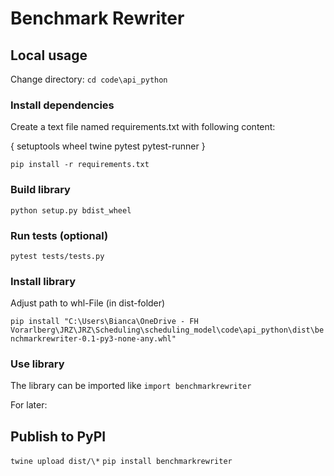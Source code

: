# Benchmark Rewriter

## Local usage

Change directory: `cd code\api_python`

### Install dependencies

Create a text file named requirements.txt with following content:

{
setuptools
wheel
twine
pytest
pytest-runner
}

`pip install -r requirements.txt`

### Build library

`python setup.py bdist_wheel`

### Run tests (optional)

`pytest tests/tests.py`

### Install library

Adjust path to whl-File (in dist-folder)

`pip install "C:\Users\Bianca\OneDrive - FH Vorarlberg\JRZ\JRZ\Scheduling\scheduling_model\code\api_python\dist\benchmarkrewriter-0.1-py3-none-any.whl"`

### Use library

The library can be imported like `import benchmarkrewriter`

For later:

## Publish to PyPI

`twine upload dist/\*`
`pip install benchmarkrewriter`
